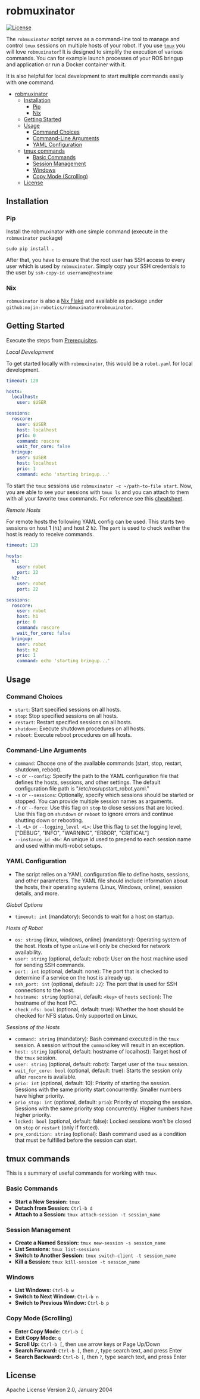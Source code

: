 # robmuxinator

[![License](https://img.shields.io/badge/License-Apache%202.0-blue.svg)](https://opensource.org/licenses/Apache-2.0)

The `robmuxinator` script serves as a command-line tool to manage and control `tmux` sessions on multiple hosts of your robot. If you use [`tmux`](github.com/tmux/tmux) you will love `robmuxinator`! It is designed to simplify the execution of various commands. You can for example launch processes of your ROS bringup and application or run a Docker container with it.

It is also helpful for local development to start multiple commands easily with one command.

- [robmuxinator](#robmuxinator)
  - [Installation](#installation)
    - [Pip](#pip)
    - [Nix](#nix)
  - [Getting Started](#getting-started)
  - [Usage](#usage)
    - [Command Choices](#command-choices)
    - [Command-Line Arguments](#command-line-arguments)
    - [YAML Configuration](#yaml-configuration)
  - [tmux commands](#tmux-commands)
    - [Basic Commands](#basic-commands)
    - [Session Management](#session-management)
    - [Windows](#windows)
    - [Copy Mode (Scrolling)](#copy-mode-scrolling)
  - [License](#license)

## Installation

### Pip

Install the robmuxinator with one simple command (execute in the `robmuxinator` package)
```
sudo pip install .
```

After that, you have to ensure that the root user has SSH access to every user which is used by `robmuxinator`. Simply copy your SSH credentials to the user by `ssh-copy-id username@hostname`

### Nix

`robmuxinator` is also a [Nix Flake](https://nixos.wiki/wiki/Flakes) and available as package under `github:mojin-robotics/robmuxinator#robmuxinator`.

## Getting Started

Execute the steps from [Prerequisites](#prerequisites).

*Local Development*

To get started locally with `robmuxinator`, this would be a `robot.yaml` for local development.

```yaml
timeout: 120

hosts:
  localhost:
    user: $USER

sessions:
  roscore:
    user: $USER
    host: localhost
    prio: 0
    command: roscore
    wait_for_core: false
  bringup:
    user: $USER
    host: localhost
    prio: 1
    command: echo 'starting bringup...'

```

To start the `tmux` sessions use `robmuxinator -c ~/path-to-file start`. Now, you are able to see your sessions with `tmux ls`
and you can attach to them with all your favorite `tmux` commands. For reference see this [cheatsheet](#tmux-commands).

*Remote Hosts*

For remote hosts the following YAML config can be used. This starts two sessions on host 1 (`h1`) and host 2 `h2`.
The `port` is used to check wether the host is ready to receive commands.

```yaml
timeout: 120

hosts:
  h1:
    user: robot
    port: 22
  h2:
    user: robot
    port: 22

sessions:
  roscore:
    user: robot
    host: h1
    prio: 0
    command: roscore
    wait_for_core: false
  bringup:
    user: robot
    host: h2
    prio: 1
    command: echo 'starting bringup...'

```
## Usage
### Command Choices

- `start`: Start specified sessions on all hosts.
- `stop`: Stop specified sessions on all hosts.
- `restart`: Restart specified sessions on all hosts.
- `shutdown`: Execute shutdown procedures on all hosts.
- `reboot`: Execute reboot procedures on all hosts.

### Command-Line Arguments

- `command`: Choose one of the available commands (start, stop, restart, shutdown, reboot).
- `-c` or `--config`: Specify the path to the YAML configuration file that defines the hosts, sessions, and other settings. The default configuration file path is "/etc/ros/upstart_robot.yaml."
- `-s` or `--sessions`: Optionally, specify which sessions should be started or stopped. You can provide multiple session names as arguments.
- `-f` or `--force`: Use this flag on `stop` to close sessions that are locked. Use this flag on `shutdown` or `reboot` to ignore errors and continue shutting down or rebooting.
- `-l <L>` or `--logging_level <L>`: Use this flag to set the logging level, ["DEBUG", "INFO", "WARNING", "ERROR", "CRITICAL"]
- `--instance_id <N>`: An unique id used to prepend to each session name and used within multi-robot setups.

### YAML Configuration

- The script relies on a YAML configuration file to define hosts, sessions, and other parameters. The YAML file should include information about the hosts, their operating systems (Linux, Windows, online), session details, and more.


*Global Options*

- `timeout: int` (mandatory): Seconds to wait for a host on startup.

*Hosts of Robot*

- `os: string` {linux, windows, online} (mandatory): Operating system of the host. Hosts of type `online` will only be checked for network availability.
- `user: string` (optional, default: robot): User on the host machine used for sending SSH commands.
- `port: int` (optional, default: none): The port that is checked to determine if a service on the host is already up.
- `ssh_port: int` (optional, default: `22`): The port that is used for SSH connections to the host.
- `hostname: string` (optional, default: `<key>` of `hosts` section): The hostname of the host PC.
- `check_nfs: bool` (optional, default: true): Whether the host should be checked for NFS status. Only supported on Linux.

*Sessions of the Hosts*

- `command: string` (mandatory): Bash command executed in the `tmux` session. A session without the `command` key will result in an exception.
- `host: string` (optional, default: hostname of localhost): Target host of the `tmux` session.
- `user: string` (optional, default: robot): Target user of the `tmux` session.
- `wait_for_core: bool` (optional, default: true): Starts the session only after `roscore` is available.
- `prio: int` (optional, default: 10): Priority of starting the session. Sessions with the same priority start concurrently. Smaller numbers have higher priority.
- `prio_stop: int` (optional, default: `prio`): Priority of stopping the session. Sessions with the same priority stop concurrently. Higher numbers have higher priority.
- `locked: bool` (optional, default: false): Locked sessions won't be closed on `stop` or `restart` (only if forced).
- `pre_condition: string` (optional): Bash command used as a condition that must be fulfilled before the session can start.


## tmux commands

This is s summary of useful commands for working with `tmux`.

### Basic Commands

- **Start a New Session:** `tmux`
- **Detach from Session:** `Ctrl-b d`
- **Attach to a Session:** `tmux attach-session -t session_name`

### Session Management

- **Create a Named Session:** `tmux new-session -s session_name`
- **List Sessions:** `tmux list-sessions`
- **Switch to Another Session:** `tmux switch-client -t session_name`
- **Kill a Session:** `tmux kill-session -t session_name`

### Windows

- **List Windows:** `Ctrl-b w`
- **Switch to Next Window:** `Ctrl-b n`
- **Switch to Previous Window:** `Ctrl-b p`

### Copy Mode (Scrolling)

- **Enter Copy Mode:** `Ctrl-b [`
- **Exit Copy Mode:** `q`
- **Scroll Up:** `Ctrl-b [`, then use arrow keys or Page Up/Down
- **Search Forward:** `Ctrl-b [`, then `/`, type search text, and press Enter
- **Search Backward:** `Ctrl-b [`, then `?`, type search text, and press Enter


## License
Apache License Version 2.0, January 2004
